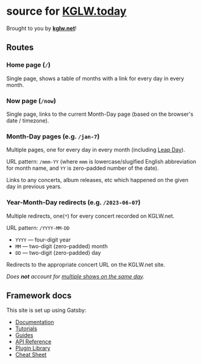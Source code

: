 # source for [KGLW.today]

Brought to you by **[kglw.net]**!


## Routes


### Home page (`/`)

Single page, shows a table of months with a link for every day in every month.


### Now page (`/now`)

Single page, links to the current Month-Day page (based on the browser's date / timezone).


### Month-Day pages (e.g. `/jan-7`)

Multiple pages, one for every day in every month (including [Leap Day](https://kglw.today/feb-29/)).

URL pattern: `/mmm-YY` (where `mmm` is lowercase/slugified English abbreviation for month name, and `YY` is zero-padded number of the date).

Links to any concerts, album releases, etc which happened on the given day in previous years.


### Year-Month-Day redirects (e.g. `/2023-06-07`)

Multiple redirects, one(`*`) for every concert recorded on KGLW.net.

URL pattern: `/YYYY-MM-DD`
* `YYYY` — four-digit year
* `MM` — two-digit (zero-padded) month
* `DD` — two-digit (zero-padded) day

Redirects to the appropriate concert URL on the KGLW.net site.

*Does __not__ account for [multiple shows on the same day](https://github.com/kglw-dot-net/kglw-today/issues/101).*


## Framework docs

This site is set up using Gatsby:
- [Documentation](https://www.gatsbyjs.com/docs/?utm_source=starter&utm_medium=readme&utm_campaign=minimal-starter)
- [Tutorials](https://www.gatsbyjs.com/tutorial/?utm_source=starter&utm_medium=readme&utm_campaign=minimal-starter)
- [Guides](https://www.gatsbyjs.com/tutorial/?utm_source=starter&utm_medium=readme&utm_campaign=minimal-starter)
- [API Reference](https://www.gatsbyjs.com/docs/api-reference/?utm_source=starter&utm_medium=readme&utm_campaign=minimal-starter)
- [Plugin Library](https://www.gatsbyjs.com/plugins?utm_source=starter&utm_medium=readme&utm_campaign=minimal-starter)
- [Cheat Sheet](https://www.gatsbyjs.com/docs/cheat-sheet/?utm_source=starter&utm_medium=readme&utm_campaign=minimal-starter)


[KGLW.today]: https://kglw.today?source=github&campaign=readme
[kglw.net]: https://kglw.net?source=kglw.today&campaign=github-readme
